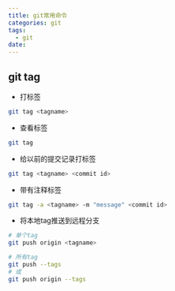 ```yaml
---
title: git常用命令
categories: git
tags:
  - git
date:
---
```


## git tag
* 打标签

```bash
git tag <tagname>
```
* 查看标签

```bash
git tag
```
* 给以前的提交记录打标签

```bash
git tag <tagname> <commit id>
```
* 带有注释标签

```bash
git tag -a <tagname> -m "message" <commit id>
```
* 将本地tag推送到远程分支

```bash
# 单个tag
git push origin <tagname>

# 所有tag
git push --tags
# 或
git push origin --tags
```
